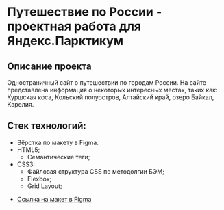 # Путешествие по России - проектная работа для Яндекс.Парктикум

## Описание проекта
Одностраничный сайт о путешествии по городам России. На сайте представлена информация о некоторых интересных местах, таких как: Куршская коса, Кольский полуостров, Алтайский край, озеро Байкал, Карелия.

## Стек технологий:
- Вёрстка по макету в Figma.
- HTML5;
  - Семантические теги;
- CSS3:
  - Файловая структура CSS по методолгии БЭМ;
  - Flexbox;
  - Grid Layout;

* [Ссылка на макет в Figma](https://www.figma.com/file/5S2WSbEFL6awjVWJ0NWL8Q/Sprint-3_-Russia-_-desktop-mobile?node-id=28503%3A0)

